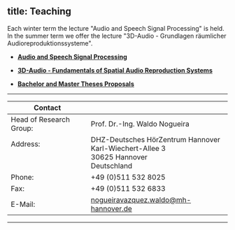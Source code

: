 title: Teaching
---

Each winter term the lecture "Audio and Speech Signal Processing" is held. 
In the summer term we offer the lecture "3D-Audio - Grundlagen räumlicher Audioreproduktionssysteme". 

* **[Audio and Speech Signal Processing](https://vianna.de/01_workgroups/nogueira/teaching/assp.html)**

* **[3D-Audio - Fundamentals of Spatial Audio Reproduction Systems](https://vianna.de/01_workgroups/nogueira/teaching/3daudio.html)**

* **[Bachelor and Master Theses Proposals](https://vianna.de/01_workgroups/nogueira/teaching/masterbachelortheses.html)**


---

| Contact                 |                            |
| ------------------------|--------------------------- |
| Head of Research Group:<br>          | Prof. Dr.-Ing. Waldo Nogueira|
| Address: <br><br><br>   | DHZ-Deutsches HörZentrum Hannover<br> Karl-Wiechert-Allee 3 <br> 30625 Hannover <br> Deutschland |
| Phone:                  | +49 (0)511 532 8025 |
| Fax:                    | +49 (0)511 532 6833 |
| E-Mail:                 |<nogueiravazquez.waldo@mh-hannover.de>|


---





